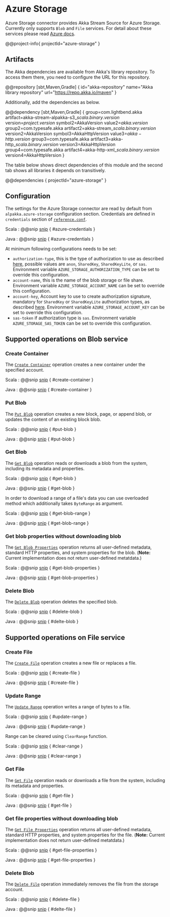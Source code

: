# Azure Storage

Azure Storage connector provides Akka Stream Source for Azure Storage. Currently only supports `Blob` and `File` services. For detail about these services please read [Azure docs](https://learn.microsoft.com/en-us/rest/api/storageservices/).

@@project-info{ projectId="azure-storage" }

## Artifacts

The Akka dependencies are available from Akka's library repository. To access them there, you need to configure the URL for this repository.

@@repository [sbt,Maven,Gradle] {
id="akka-repository"
name="Akka library repository"
url="https://repo.akka.io/maven"
}

Additionally, add the dependencies as below.

@@dependency [sbt,Maven,Gradle] {
group=com.lightbend.akka
artifact=akka-stream-alpakka-s3_$scala.binary.version$
version=$project.version$
symbol2=AkkaVersion
value2=$akka.version$
group2=com.typesafe.akka
artifact2=akka-stream_$scala.binary.version$
version2=AkkaVersion
symbol3=AkkaHttpVersion
value3=$akka-http.version$
group3=com.typesafe.akka
artifact3=akka-http_$scala.binary.version$
version3=AkkaHttpVersion
group4=com.typesafe.akka
artifact4=akka-http-xml_$scala.binary.version$
version4=AkkaHttpVersion
}

The table below shows direct dependencies of this module and the second tab shows all libraries it depends on transitively.

@@dependencies { projectId="azure-storage" }

## Configuration

The settings for the Azure Storage connector are read by default from `alpakka.azure-storage` configuration section. Credentials are defined in `credentials` section of [`reference.conf`](/azure-storage/src/main/resources/reference.conf).

Scala
: @@snip [snip](/azure-storage/src/main/resources/reference.conf) { #azure-credentials }

Java
: @@snip [snip](/azure-storage/src/main/resources/reference.conf) { #azure-credentials }

At minimum following configurations needs to be set:

* `authorization-type`, this is the type of authorization to use as described [here](https://learn.microsoft.com/en-us/rest/api/storageservices/authorize-requests-to-azure-storage), possible values are `anon`, `SharedKey`, `SharedKeyLite`, or `sas`. Environment variable `AZURE_STORAGE_AUTHORIZATION_TYPE` can be set to override this configuration.
* `account-name`, this is the name of the blob storage or file share. Environment variable `AZURE_STORAGE_ACCOUNT_NAME` can be set to override this configuration.
* `account-key`, Account key to use to create authorization signature, mandatory for `SharedKey` or `SharedKeyLite` authorization types, as described [here](https://learn.microsoft.com/en-us/rest/api/storageservices/authorize-with-shared-key). Environment variable `AZURE_STORAGE_ACCOUNT_KEY` can be set to override this configuration.
* `sas-token` if authorization type is `sas`. Environment variable `AZURE_STORAGE_SAS_TOKEN` can be set to override this configuration.

## Supported operations on Blob service

### Create Container

The [`Create Container`](https://learn.microsoft.com/en-us/rest/api/storageservices/create-container) operation creates a new container under the specified account.

Scala
: @@snip [snip](/azure-storage/src/test/scala/docs/scaladsl/StorageSpec.scala) { #create-container }

Java
: @@snip [snip](/azure-storage/src/test/scala/docs/scaladsl/StorageSpec.scala) { #create-container }

### Put Blob

The [`Put Blob`](https://learn.microsoft.com/en-us/rest/api/storageservices/put-blob) operation creates a new block, page, or append blob, or updates the content of an existing block blob.

Scala
: @@snip [snip](/azure-storage/src/test/scala/docs/scaladsl/StorageSpec.scala) { #put-blob }

Java
: @@snip [snip](/azure-storage/src/test/scala/docs/scaladsl/StorageSpec.scala) { #put-blob }

### Get Blob

The [`Get Blob`](https://learn.microsoft.com/en-us/rest/api/storageservices/get-blob) operation reads or downloads a blob from the system, including its metadata and properties.

Scala
: @@snip [snip](/azure-storage/src/test/scala/docs/scaladsl/StorageSpec.scala) { #get-blob }

Java
: @@snip [snip](/azure-storage/src/test/scala/docs/scaladsl/StorageSpec.scala) { #get-blob }

In order to download a range of a file's data you can use overloaded method which additionally takes `ByteRange` as argument.

Scala
: @@snip [snip](/azure-storage/src/test/scala/docs/scaladsl/StorageSpec.scala) { #get-blob-range }

Java
: @@snip [snip](/azure-storage/src/test/scala/docs/scaladsl/StorageSpec.scala) { #get-blob-range }

### Get blob properties without downloading blob

The [`Get Blob Properties`](https://learn.microsoft.com/en-us/rest/api/storageservices/get-blob-properties) operation returns all user-defined metadata, standard HTTP properties, and system properties for the blob. (**Note:** Current implementation does not return user-defined metatdata.)

Scala
: @@snip [snip](/azure-storage/src/test/scala/docs/scaladsl/StorageSpec.scala) { #get-blob-properties }

Java
: @@snip [snip](/azure-storage/src/test/scala/docs/scaladsl/StorageSpec.scala) { #get-blob-properties }

### Delete Blob

The [`Delete Blob`](https://learn.microsoft.com/en-us/rest/api/storageservices/delete-blob) operation deletes the specified blob.

Scala
: @@snip [snip](/azure-storage/src/test/scala/docs/scaladsl/StorageSpec.scala) { #delete-blob }

Java
: @@snip [snip](/azure-storage/src/test/scala/docs/scaladsl/StorageSpec.scala) { #delte-blob }

## Supported operations on File service

### Create File

The [`Create File`](https://learn.microsoft.com/en-us/rest/api/storageservices/create-file) operation creates a new file or replaces a file.

Scala
: @@snip [snip](/azure-storage/src/test/scala/docs/scaladsl/StorageSpec.scala) { #create-file }

Java
: @@snip [snip](/azure-storage/src/test/scala/docs/scaladsl/StorageSpec.scala) { #create-file }

### Update Range

The [`Update Range`](https://learn.microsoft.com/en-us/rest/api/storageservices/put-range) operation writes a range of bytes to a file.

Scala
: @@snip [snip](/azure-storage/src/test/scala/docs/scaladsl/StorageSpec.scala) { #update-range }

Java
: @@snip [snip](/azure-storage/src/test/scala/docs/scaladsl/StorageSpec.scala) { #update-range }

Range can be cleared using `ClearRange` function.

Scala
: @@snip [snip](/azure-storage/src/test/scala/docs/scaladsl/StorageSpec.scala) { #clear-range }

Java
: @@snip [snip](/azure-storage/src/test/scala/docs/scaladsl/StorageSpec.scala) { #clear-range }

### Get File

The [`Get File`](https://learn.microsoft.com/en-us/rest/api/storageservices/get-file) operation reads or downloads a file from the system, including its metadata and properties.

Scala
: @@snip [snip](/azure-storage/src/test/scala/docs/scaladsl/StorageSpec.scala) { #get-file }

Java
: @@snip [snip](/azure-storage/src/test/scala/docs/scaladsl/StorageSpec.scala) { #get-file }

### Get file properties without downloading blob

The [`Get File Properties`](https://learn.microsoft.com/en-us/rest/api/storageservices/get-file-properties) operation returns all user-defined metadata, standard HTTP properties, and system properties for the file. (**Note:** Current implementation does not return user-defined metatdata.)

Scala
: @@snip [snip](/azure-storage/src/test/scala/docs/scaladsl/StorageSpec.scala) { #get-file-properties }

Java
: @@snip [snip](/azure-storage/src/test/scala/docs/scaladsl/StorageSpec.scala) { #get-file-properties }

### Delete Blob

The [`Delete File`](https://learn.microsoft.com/en-us/rest/api/storageservices/delete-file) operation immediately removes the file from the storage account.

Scala
: @@snip [snip](/azure-storage/src/test/scala/docs/scaladsl/StorageSpec.scala) { #delete-file }

Java
: @@snip [snip](/azure-storage/src/test/scala/docs/scaladsl/StorageSpec.scala) { #delte-file }
